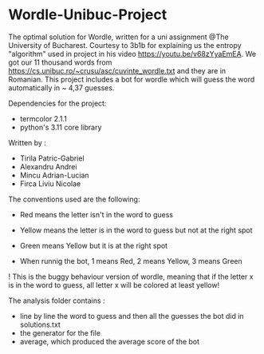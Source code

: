 # Wordle-Unibuc-Project
The optimal solution for Wordle, written for a uni assignment @The University of Bucharest. Courtesy to 3b1b for explaining us the entropy "algorithm" used in project in his video https://youtu.be/v68zYyaEmEA. We got our 11 thousand words from https://cs.unibuc.ro/~crusu/asc/cuvinte_wordle.txt and they are in Romanian.
This project includes a bot for wordle which will guess the word automatically in ~ 4,37 guesses.

Dependencies for the project:
- termcolor 2.1.1
- python's 3.11 core library

Written by :
- Tirila Patric-Gabriel
- Alexandru Andrei
- Mincu Adrian-Lucian
- Firca Liviu Nicolae



The conventions used are the following:
- Red means the letter isn't in the word to guess
- Yellow means the letter is in the word to guess but not at the right spot
- Green means Yellow but it is at the right spot


- When runnig the bot, 1 means Red, 2 means Yellow, 3 means Green

! This is the buggy behaviour version of wordle, meaning that if the letter x is in the word to guess, all letter x will be colored at least yellow!

The analysis folder contains :
- line by line the word to guess and then all the guesses the bot did in solutions.txt
- the generator for the file
- average, which produced the average score of the bot